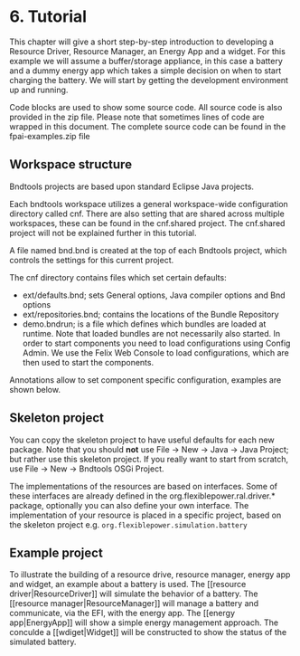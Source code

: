 # 6. Tutorial

This chapter will give a short step-by-step introduction to developing a Resource Driver, Resource Manager, an Energy App and a widget. For this example we will assume a buffer/storage appliance, in this case a battery and a dummy energy app which takes a simple decision on when to start charging the battery. We will start by getting the development environment up and running.

Code blocks are used to show some source code. All source code is also provided in the zip file. Please note that sometimes lines of code are wrapped in this document. The complete source code can be found in the fpai-examples.zip file

## Workspace structure
Bndtools projects are based upon standard Eclipse Java projects.

Each bndtools workspace utilizes a general workspace-wide configuration directory called cnf. There are also setting that are shared across multiple workspaces, these can be found in the cnf.shared project. The cnf.shared project will not be explained further in this tutorial.

A file named bnd.bnd is created at the top of each Bndtools project, which controls the settings for this current project. 

The cnf directory contains files which set certain defaults:

* ext/defaults.bnd; sets General options, Java compiler options and Bnd options
* ext/repositories.bnd; contains the locations of the Bundle Repository
* demo.bndrun; is a file which defines which bundles are loaded at runtime. Note that loaded bundles are not necessarily also started. In order to start components you need to load configurations using Config Admin. We use the Felix Web Console to load configurations, which are then used to start the components.

Annotations allow to set component specific configuration, examples are shown below.

## Skeleton project
You can copy the skeleton project to have useful defaults for each new package. Note that you should <b>not</b> use File → New → Java → Java Project; but rather use this skeleton project. 
If you really want to start from scratch, use File → New → Bndtools OSGi Project. 

The implementations of the resources are based on interfaces. Some of these interfaces are already defined in the org.flexiblepower.ral.driver.* package, optionally you can also define your own interface. The implementation of your resource is placed in a specific project, based on the skeleton project e.g. `org.flexiblepower.simulation.battery`

## Example project
To illustrate the building of a resource drive, resource manager, energy app and widget, an example about a battery is used. The [[resource driver|ResourceDriver]] will simulate the behavior of a battery. The [[resource manager|ResourceManager]] will manage a battery and communicate, via the EFI, with the energy app. The [[energy app|EnergyApp]] will show a simple energy management approach. The conculde a [[wdiget|Widget]] will be constructed to show the status of the simulated battery.
  




